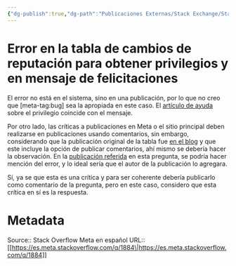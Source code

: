 ```yaml
---
{"dg-publish":true,"dg-path":"Publicaciones Externas/Stack Exchange/Stack Overflow en español/Stack Overflow en español Meta/es.meta.stackoverflow.com-1884.md","permalink":"/publicaciones-externas/stack-exchange/stack-overflow-en-espanol/stack-overflow-en-espanol-meta/es-meta-stackoverflow-com-1884/","title":"Error en la tabla de cambios de reputación para obtener privilegios y en mensaje de felicitaciones","hide":true,"noteIcon":"\"0\"","created":"2024-04-03T12:49:10.593-06:00","updated":"2024-04-05T16:44:00.976-06:00"}
---
```


# Error en la tabla de cambios de reputación para obtener privilegios y en mensaje de felicitaciones

El error no está en el sistema, sino en una publicación, por lo que no creo que [meta-tag:bug] sea la apropiada en este caso. El [artículo de ayuda](https://es.stackoverflow.com/help/privileges/edit) sobre el privilegio coincide con el mensaje.

Por otro lado, las críticas a publicaciones en Meta o el sitio principal deben realizarse en publicaciones usando comentarios, sin embargo, considerando que la publicación original de la tabla fue [en el blog][1] y que este incluye la opción de publicar comentarios, ahí mismo se debería hacer la observación. En la [publicación referida][2] en esta pregunta, se podría hacer mención del error, y lo ideal sería que el autor de la publicación lo agregara.

Sí, ya se que esta es una crítica y para ser coherente debería publicarlo como comentario de la pregunta, pero en este caso, considero que esta crítica en sí es la respuesta.


  [1]: https://stackoverflow.blog/2017/04/20/buenas-noticias-para-mayo-2017/
  [2]: http://es.meta.stackoverflow.com/questions/1810/qu%C3%A9-cambia-cuando-el-sitio-pasa-de-beta-a-graduado/1813#1813

# Metadata
Source:: Stack Overflow Meta en español
URL:: [[https://es.meta.stackoverflow.com/q/1884\|https://es.meta.stackoverflow.com/q/1884]]

